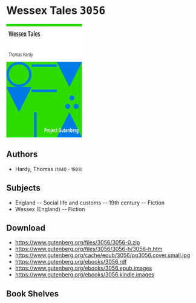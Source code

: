 # Wessex Tales <kbd>3056</kbd>

![](./cover.medium.jpg "")

## Authors


 - Hardy, Thomas <small>(1840 - 1928)</small>

## Subjects


 - England -- Social life and customs -- 19th century -- Fiction
 - Wessex (England) -- Fiction

## Download


 - https://www.gutenberg.org/files/3056/3056-0.zip
 - https://www.gutenberg.org/files/3056/3056-h/3056-h.htm
 - https://www.gutenberg.org/cache/epub/3056/pg3056.cover.small.jpg
 - https://www.gutenberg.org/ebooks/3056.rdf
 - https://www.gutenberg.org/ebooks/3056.epub.images
 - https://www.gutenberg.org/ebooks/3056.kindle.images

## Book Shelves



